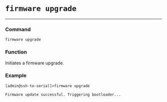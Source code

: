 # `firmware upgrade`

---

### Command
`firmware upgrade`

### Function

Initiates a firmware upgrade.

### Example
```
[admin@ssh-to-serial]>firmware upgrade

Firmware update successful. Triggering bootloader...
```